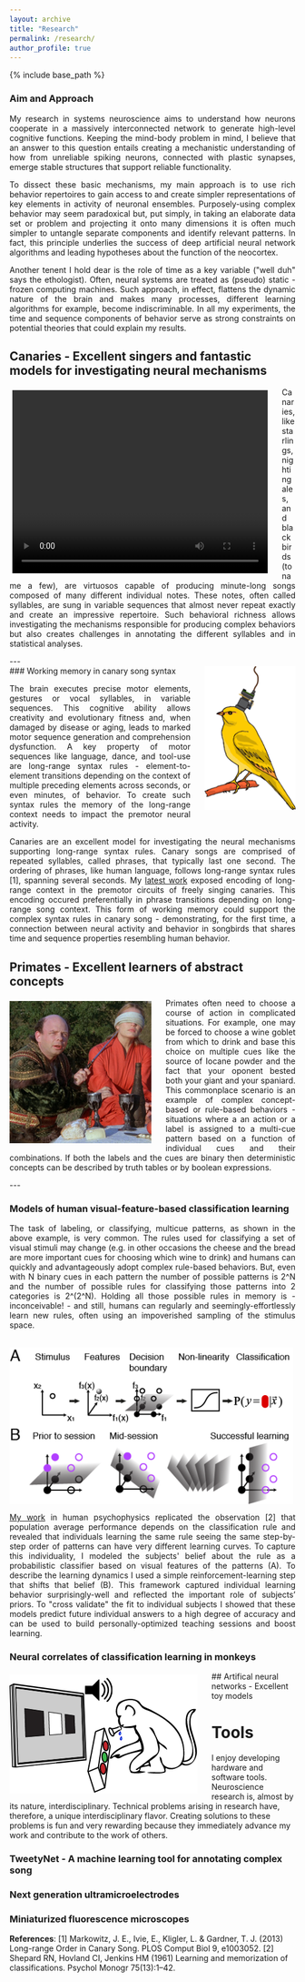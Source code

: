 ```yaml
---
layout: archive
title: "Research"
permalink: /research/
author_profile: true
---
```


{% include base_path %}
### Aim and Approach
<div style="text-align: justify">
<p>My research in systems neuroscience aims to understand how neurons cooperate in a massively interconnected network to generate high-level cognitive functions. Keeping the mind-body problem in mind, I believe that an answer to this question entails creating a mechanistic understanding of how from unreliable spiking neurons, connected with plastic synapses, emerge stable structures that support reliable functionality.</p>
  
<p>To dissect these basic mechanisms, my main approach is to use rich behavior repertoires to gain access to and create simpler representations of key elements in activity of neuronal ensembles. Purposely-using complex behavior may seem paradoxical but, put simply, in taking an elaborate data set or problem and projecting it onto many dimensions it is often much simpler to untangle separate components and identify relevant patterns. In fact, this principle underlies the success of deep artificial neural network algorithms and leading hypotheses about the function of the neocortex.</p>

<p>Another tenent I hold dear is the role of time as a key variable ("well duh" says the ethologist). Often, neural systems are treated as (pseudo) static - frozen computing machines. Such approach, in effect, flattens the dynamic nature of the brain and makes many processes, different learning algorithms for example, become indiscriminable. In all my experiments, the time and sequence components of behavior serve as strong constraints on potential theories that could explain my results.</p> 
</div>

## Canaries - Excellent singers and fantastic models for investigating neural mechanisms
<div style="float:left; margin: 5px 25px 5px 5px"><video width="450" height="322" controls> 
  <source src="/files/pics/CanaryAviary1.mp4" type="video/mp4">
Your browser does not support the video tag.</video></div>
<p style="text-align: justify">Canaries, like starlings, nightingales, and blackbirds (to name a few), are virtuosos capable of producing minute-long songs composed of many different individual notes. These notes, often called syllables, are sung in variable sequences that almost never repeat exactly and create an impressive repertoire. Such behavioral richness allows investigating the mechanisms responsible for producing complex behaviors but also creates challenges in annotating the different syllables and in statistical analyses.</p>  
---

<br/>
<img src="/files/pics/Canary_miniscope.png" style="float:right ;padding: 0px 0px 10px 25px" width="160px"/>
### Working memory in canary song syntax
<p style="text-align: justify">The brain executes precise motor elements, gestures or vocal syllables, in variable sequences. This cognitive ability allows creativity and evolutionary fitness and, when damaged by disease or aging, leads to marked motor sequence generation and comprehension dysfunction. A key property of motor sequences like language, dance, and tool-use are long-range syntax rules - element-to-element transitions depending on the context of multiple preceding elements across  seconds, or even minutes, of behavior. To create such syntax rules the memory of the long-range context needs to impact the premotor neural activity.</p>  
  
<p style="text-align: justify">Canaries are an excellent model for investigating the neural mechanisms supporting long-range syntax rules. Canary songs are comprised of repeated syllables, called phrases, that typically last one second. The ordering of phrases, like human language, follows long-range syntax rules [1], spanning several seconds. My <a href="/publication/2020-05-01-canary-paper-nature">latest work</a> exposed encoding of long-range context in the premotor circuits of freely singing canaries. This encoding occured preferentially in phrase transitions depending on long-range song context. This form of working memory could support the complex syntax rules in canary song - demonstrating, for the first time, a connection between neural activity and behavior in songbirds that shares time and sequence properties resembling human behavior.   
 </p>


## Primates - Excellent learners of abstract concepts
<img src="/files/pics/princess-bride.jpg" width="250" style="float:left ;padding: 5px 25px 5px 0px"/>
<p style="text-align: justify">
Primates often need to choose a course of action in complicated situations. For example, one may be forced to choose a wine goblet from which to drink and base this choice on multiple cues like the source of Iocane powder and the fact that your oponent bested both your giant and your spaniard. This commonplace scenario is an example of complex concept-based or rule-based behaviors - situations where a an action or a label is assigned to a multi-cue pattern based on a function of individual cues and their combinations. If both the labels and the cues are binary then deterministic concepts can be described by truth tables or by boolean expressions.
</p>
--- 

### Models of human visual-feature-based classification learning
<p style="text-align: justify">The task of labeling, or classifying, multicue patterns, as shown in the above example, is very common. The rules used for classifying a set of visual stimuli may change (e.g. in other occasions the cheese and the bread are more important cues for choosing which wine to drink) and humans can quickly and advantageously adopt complex rule-based behaviors. But, even with N binary cues in each pattern the number of possible patterns is 2^N and the number of possible rules for classifying those patterns into 2 categories is 2^(2^N). Holding all those possible rules in memory is - inconceivable! - and still, humans can regularly and seemingly-effortlessly learn new rules, often using an impoverished sampling of the stimulus space.</p>
<br/>
<img src="/files/pics/HumanDynamics.png" width="500" align="center"/><br/>
<p style="text-align: justify"><a href="/publication/2013-01-08-cohen-schneidman-pnas">My work</a> in human psychophysics replicated the observation [2] that population average performance depends on the classification rule and revealed that individuals learning the same rule seeing the same step-by-step order of patterns can have very different learning curves. To capture this individuality, I modeled the subjects' belief about the rule as a probabilistic classifier based on visual features of the patterns (A). To describe the learning dynamics I used a simple reinforcement-learning step that shifts that belief (B). This framework captured individual learning behavior surprisingly-well and reflected the important role of subjects’ priors. To "cross validate" the fit to individual subjects I showed that these models predict future individual answers to a high degree of accuracy and can be used to build personally-optimized teaching sessions and boost learning.
</p>

### Neural correlates of classification learning in monkeys 
<img src="/files/pics/MonkeyPlaying.png" width="331" style="float:left ;padding: 5px 25px 5px 0px"/>
## Artifical neural networks - Excellent toy models


Tools
=====
I enjoy developing hardware and software tools. Neuroscience research is, almost by its nature, interdisciplinary. Technical problems arising in research have, therefore, a unique interdisciplinary flavor. Creating solutions to these problems is fun and very rewarding because they immediately advance my work and contribute to the work of others. 
### TweetyNet - A machine learning tool for annotating complex song

### Next generation ultramicroelectrodes

### Miniaturized fluorescence microscopes

**References**:
[1]	Markowitz, J. E., Ivie, E., Kligler, L. & Gardner, T. J. (2013) Long-range Order in Canary Song. PLOS Comput Biol 9, e1003052.
[2] Shepard RN, Hovland CI, Jenkins HM (1961) Learning and memorization of classifications. Psychol Monogr 75(13):1–42.

